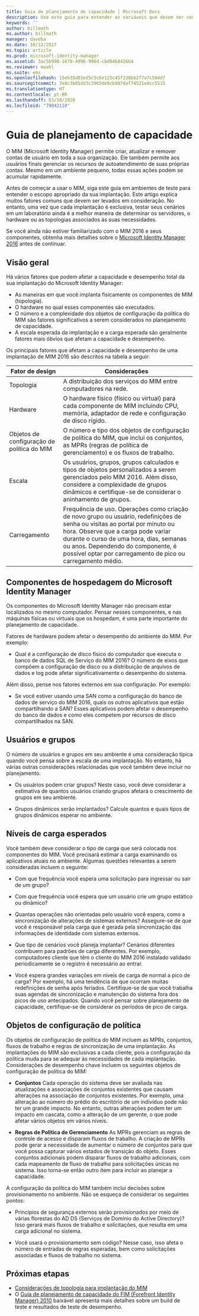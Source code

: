 ```yaml
---
title: Guia de planejamento de capacidade | Microsoft Docs
description: Use este guia para entender as variáveis que devem ser consideradas antes de implantar o MIM 2016, incluindo níveis de carga e decisões de política.
keywords: ''
author: billmath
ms.author: billmath
manager: daveba
ms.date: 10/12/2017
ms.topic: article
ms.prod: microsoft-identity-manager
ms.assetid: 3ac5b990-1678-4996-996d-cbd84b8426b4
ms.reviewer: mwahl
ms.suite: ems
ms.openlocfilehash: 15eb35d01ed5c5c6e125c45f238bb2f7a7c564d7
ms.sourcegitcommit: 7e8c3b85dd3c3965de9cb407daf74521e4cc5515
ms.translationtype: HT
ms.contentlocale: pt-BR
ms.lasthandoff: 03/10/2020
ms.locfileid: "79042110"
---
```

# <a name="capacity-planning-guide"></a>Guia de planejamento de capacidade

O MIM (Microsoft Identity Manager) permite criar, atualizar e remover contas de usuário em toda a sua organização. Ele também permite aos usuários finais gerenciar os recursos de autoatendimento de suas próprias contas. Mesmo em um ambiente pequeno, todas essas ações podem se acumular rapidamente.

Antes de começar a usar o MIM, siga este guia em ambientes de teste para entender o escopo apropriado da sua implantação. Este artigo explica muitos fatores comuns que devem ser levados em consideração. No entanto, uma vez que cada implantação é exclusiva, testar seus cenários em um laboratório ainda é a melhor maneira de determinar os servidores, o hardware ou as topologias associados às suas necessidades.

Se você ainda não estiver familiarizado com o MIM 2016 e seus componentes, obtenha mais detalhes sobre o [Microsoft Identity Manager 2016](microsoft-identity-manager-2016.md) antes de continuar.

## <a name="overview"></a>Visão geral

Há vários fatores que podem afetar a capacidade e desempenho total da sua implantação do Microsoft Identity Manager:

- As maneiras em que você implanta fisicamente os componentes de MIM (topologia).
- O hardware no qual esses componentes são executados.
- O número e a complexidade dos objetos de configuração da política do MIM são fatores significativos a serem considerados no planejamento de capacidade.
- A escala esperada da implantação e a carga esperada são geralmente fatores mais óbvios que afetam a capacidade e desempenho.

Os principais fatores que afetam a capacidade e desempenho de uma implantação de MIM 2016 são descritos na tabela a seguir:

| Fator de design | Considerações |
| ------------- | -------------- |
| Topologia | A distribuição dos serviços do MIM entre computadores na rede. |
| Hardware | O hardware físico (físico ou virtual) para cada componente de MIM incluindo CPU, memória, adaptador de rede e configuração de disco rígido. |
| Objetos de configuração de política do MIM | O número e tipo dos objetos de configuração de política do MIM, que inclui os conjuntos, as MPRs (regras de política de gerenciamento) e os fluxos de trabalho. |
| Escala | Os usuários, grupos, grupos calculados e tipos de objetos personalizados a serem gerenciados pelo MIM 2016. Além disso, considere a complexidade de grupos dinâmicos e certifique-se de considerar o aninhamento de grupos. |
| Carregamento | Frequência de uso. Operações como criação de novo grupo ou usuário, redefinições de senha ou visitas ao portal por minuto ou hora. Observe que a carga pode variar durante o curso de uma hora, dias, semanas ou anos. Dependendo do componente, é possível optar por carregamento de pico ou carregamento médio. |

## <a name="hosting-microsoft-identity-manager-components"></a>Componentes de hospedagem do Microsoft Identity Manager

Os componentes do Microsoft Identity Manager não precisam estar localizados no mesmo computador. Pensar nesses componentes, e nas máquinas físicas ou virtuais que os hospedam, é uma parte importante do planejamento de capacidade.

Fatores de hardware podem afetar o desempenho do ambiente do MIM. Por exemplo:

- Qual é a configuração de disco físico do computador que executa o banco de dados SQL de Serviço do MIM 2016? O número de eixos que compõem a configuração de disco ou a distribuição de arquivos de dados e log pode afetar significativamente o desempenho do sistema.

Além disso, pense nos fatores externos em sua configuração. Por exemplo:

- Se você estiver usando uma SAN como a configuração do banco de dados de serviço do MIM 2016, quais os outros aplicativos que estão compartilhando a SAN? Esses aplicativos podem afetar o desempenho do banco de dados e como eles competem por recursos de disco compartilhados na SAN.

## <a name="users-and-groups"></a>Usuários e grupos

O número de usuários e grupos em seu ambiente é uma consideração típica quando você pensa sobre a escala de uma implantação. No entanto, há várias outras considerações relacionadas que você também deve incluir no planejamento.

- Os usuários podem criar grupos? Neste caso, você deve considerar a estimativa de quantos usuários criando grupos afetará o crescimento de grupos em seu ambiente.

- Grupos dinâmicos serão implantados? Calcule quantos e quais tipos de grupos dinâmicos esperar no ambiente.

## <a name="expected-load-levels"></a>Níveis de carga esperados

Você também deve considerar o tipo de carga que será colocada nos componentes do MIM. Você precisará estimar a carga examinando os aplicativos atuais no ambiente. Algumas questões relevantes a serem consideradas incluem o seguinte:

- Com que frequência você espera uma solicitação para ingressar ou sair de um grupo?

- Com que frequência você espera que um usuário crie um grupo estático ou dinâmico?

- Quantas operações não orientadas pelo usuário você espera, como a sincronização de alterações de sistemas externos? Assegure-se de que você é responsável pela carga que é gerada pela sincronização das informações de identidade com sistemas externos.

- Que tipo de cenários você planeja implantar? Cenários diferentes contribuem para padrões de carga diferentes. Por exemplo, computadores cliente que têm o cliente do MIM 2016 instalado validado periodicamente se o registro é necessário ao entrar.

- Você espera grandes variações em níveis de carga de normal a pico de carga? Por exemplo, há uma tendência de que ocorram muitas redefinições de senha após feriados. Certifique-se de que você trabalha suas agendas de sincronização e manutenção do sistema fora dos picos de uso antecipados. Quando você pensar sobre planejamento de capacidade, certifique-se de considerar os períodos de pico de carga.

## <a name="policy-configuration-objects"></a>Objetos de configuração de política

Os objetos de configuração de política do MIM incluem as MPRs, conjuntos, fluxos de trabalho e regras de sincronização de uma implantação. As implantações do MIM são exclusivas a cada cliente, pois a configuração da política muda para se adequar às necessidades de cada implantação. Considerações de desempenho chave incluem os seguintes objetos de configuração de política do MIM:

- **Conjuntos** Cada operação do sistema deve ser avaliada nas atualizações e associações de conjuntos existentes que causam alterações na associação de conjuntos existentes. Por exemplo, uma alteração ao número do prédio do escritório de um indivíduo pode não ter um grande impacto. No entanto, outras alterações podem ter um impacto em cascata, como a alteração de um gerente, o que pode afetar vários objetos em vários níveis.

- **Regras de Política de Gerenciamento** As MPRs gerenciam as regras de controle de acesso e disparam fluxos de trabalho. A criação de MPRs pode gerar a necessidade de aumentar o número de conjuntos para que você possa capturar vários estados de transição do objeto. Esses conjuntos adicionais podem disparar fluxos de trabalho adicionais, com cada mapeamento de fluxo de trabalho para solicitações únicas no sistema. Isso torna-se então outro item para incluir ao planejar a capacidade.

A configuração da política do MIM também inclui decisões sobre provisionamento no ambiente. Não se esqueça de considerar os seguintes pontos:

- Princípios de segurança externos serão provisionados por meio de várias florestas do AD DS (Serviços de Domínio do Active Directory)? Isso gerará mais fluxos de trabalho e solicitações, que resulta em uma carga adicional no sistema.

- Você usará o provisionamento sem código? Nesse caso, isso afeta o número de entradas de regras esperadas, bem como solicitações associadas e fluxos de trabalho no sistema.

## <a name="next-steps"></a>Próximas etapas

- [Considerações de topologia para implantação do MIM](topology-considerations.md)
- O [Guia de planejamento de capacidade do FIM (Forefront Identity Manager) 2010](https://www.microsoft.com/en-us/download/details.aspx?id=7437) baixável apresenta mais detalhes sobre um build de teste e resultados de teste de desempenho.
